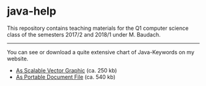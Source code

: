 # java-help
This repository contains teaching materials for the Q1 computer science class
of the semesters 2017/2 and 2018/1 under M. Baudach.

***

You can see or download a quite extensive chart of Java-Keywords on my website.
*	<a href="https://jflangenbach.de/javachart.svg">As Scalable Vector Graphic</a> (ca. 250 kb)
*	<a href="https://jflangenbach.de/javachart.pdf">As Portable Document File</a> (ca. 540 kb)
